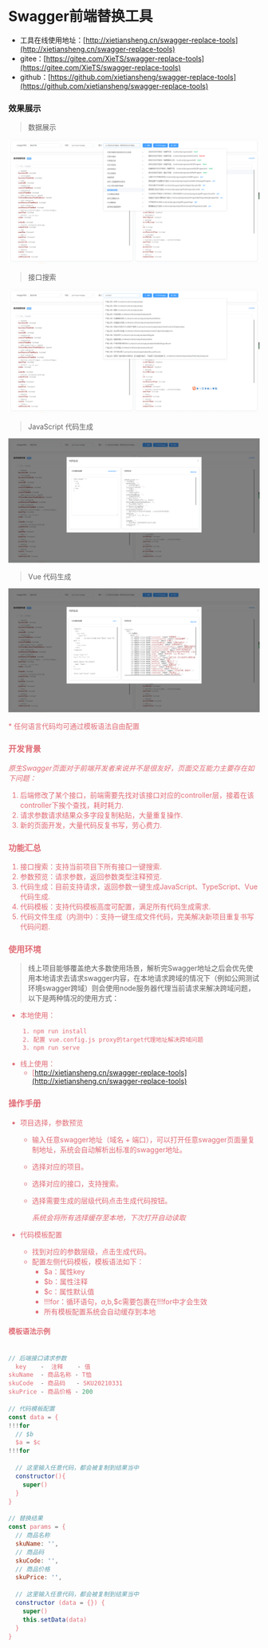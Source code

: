 # Swagger前端替换工具

- 工具在线使用地址：[http://xietiansheng.cn/swagger-replace-tools](http://xietiansheng.cn/swagger-replace-tools)
- gitee：[https://gitee.com/XieTS/swagger-replace-tools](https://gitee.com/XieTS/swagger-replace-tools)
- github：[https://github.com/xietiansheng/swagger-replace-tools](https://github.com/xietiansheng/swagger-replace-tools)

### 效果展示
> 数据展示

![](./src/assets/example.png)

> 接口搜索

![](./src/assets/example4.png)

> JavaScript 代码生成

![](./src/assets/example2.png)

> Vue 代码生成

![](./src/assets/example3.png)

<font color=e06c75>* 任何语言代码均可通过模板语法自由配置<font>

### 开发背景

*原生Swagger页面对于前端开发者来说并不是很友好，页面交互能力主要存在如下问题：*

1. 后端修改了某个接口，前端需要先找对该接口对应的controller层，接着在该controller下挨个查找，耗时耗力.
2. 请求参数请求结果众多字段复制粘贴，大量重复操作.
3. 新的页面开发，大量代码反复书写，劳心费力.


### 功能汇总

1. 接口搜索：支持当前项目下所有接口一键搜索.
2. 参数预览：请求参数，返回参数类型注释预览.
3. 代码生成：目前支持请求，返回参数一键生成JavaScript、TypeScript、Vue代码生成.
4. 代码模板：支持代码模板高度可配置，满足所有代码生成需求.
5. 代码文件生成（内测中）：支持一键生成文件代码，完美解决新项目重复书写代码问题.

### 使用环境

> 线上项目能够覆盖绝大多数使用场景，解析完Swagger地址之后会优先使用本地请求去请求swagger内容，在本地请求跨域的情况下（例如公网测试环境swagger跨域）则会使用node服务器代理当前请求来解决跨域问题，以下是两种情况的使用方式：

 * 本地使用：
```
    1. npm run install
    2. 配置 vue.config.js proxy的target代理地址解决跨域问题 
    3. npm run serve
```
    
 - 线上使用：
    - [http://xietiansheng.cn/swagger-replace-tools](http://xietiansheng.cn/swagger-replace-tools)

### 操作手册

- 项目选择，参数预览

   - 输入任意swagger地址（域名 + 端口），可以打开任意swagger页面量复制地址，系统会自动解析出标准的swagger地址。
   - 选择对应的项目。
   - 选择对应的接口，支持搜索。
   - 选择需要生成的层级代码点击生成代码按钮。
   
       *系统会将所有选择缓存至本地，下次打开自动读取*
   
   
- 代码模板配置
  
  - 找到对应的参数层级，点击生成代码。
  - 配置左侧代码模板，模板语法如下：
    - $a：属性key
    - $b：属性注释
    - $c：属性默认值
    - !!!for：循环语句，$a,$b,$c需要包裹在!!!for中才会生效
    - 所有模板配置系统会自动缓存到本地
    
#### 模板语法示例

```javascript

// 后端接口请求参数
  key    -  注释    - 值 
skuName  - 商品名称 - T恤
skuCode  - 商品码   - SKU20210331 
skuPrice - 商品价格 - 200 

// 代码模板配置
const data = {
!!!for
  // $b
  $a = $c
!!!for

  // 这里输入任意代码，都会被复制到结果当中
  constructor(){
    super()
  }
}

// 替换结果
const params = {
  // 商品名称
  skuName: '',
  // 商品码
  skuCode: '',
  // 商品价格
  skuPrice: '',

  // 这里输入任意代码，都会被复制到结果当中
  constructor (data = {}) {
    super()
    this.setData(data)
  }
}
```
